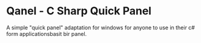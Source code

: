 # Qanel - C Sharp Quick Panel
A simple "quick panel" adaptation for windows for anyone to use in their c# form applicationsbasit bir panel. 
